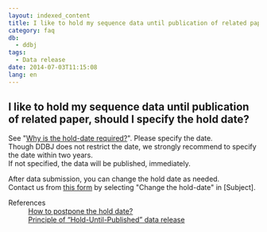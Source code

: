 ```yaml
---
layout: indexed_content
title: I like to hold my sequence data until publication of related paper, should l specify the hold date?
category: faq
db:
  - ddbj
tags: 
  - Data release
date: 2014-07-03T11:15:08
lang: en
---
```


## I like to hold my sequence data until publication of related paper, should l specify the hold date?

<p>See "<a href="/data-release-policy-e.html#requirement">Why is the hold-date required?</a>". Please specify the date. <br>Though DDBJ does not restrict the date, we strongly recommend to specify the date within two years. <br>If not specified, the data will be published, immediately. </p>
<p>After data submission, you can change the hold date as needed. <br>Contact us from <a href="/ddbj/updt-form-e.html">this form</a> by selecting "Change the hold-date" in [Subject]. </p>
<dl><dt>References</dt>
  <dd><a href="/faq/en/postpone-hold-date-e.html">How to postpone the hold date?</a></dd>
  <dd><a href="/data-release-policy-e.html">Principle of “Hold-Until-Published” data release</a></dd>
</dl>